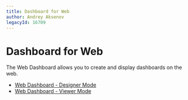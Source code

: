 ```yaml
---
title: Dashboard for Web
author: Andrey Aksenov
legacyId: 16709
---
```

# Dashboard for Web
The Web Dashboard allows you to create and display dashboards on the web.
* [Web Dashboard - Designer Mode](web-dashboard-designer-mode.md)
* [Web Dashboard - Viewer Mode](web-dashboard-viewer-mode.md)